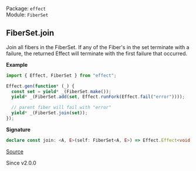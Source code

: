 Package: `effect`<br />
Module: `FiberSet`<br />

## FiberSet.join

Join all fibers in the FiberSet. If any of the Fiber's in the set terminate with a failure,
the returned Effect will terminate with the first failure that occurred.

**Example**

```ts
import { Effect, FiberSet } from "effect";

Effect.gen(function* (_) {
  const set = yield* _(FiberSet.make());
  yield* _(FiberSet.add(set, Effect.runFork(Effect.fail("error"))));

  // parent fiber will fail with "error"
  yield* _(FiberSet.join(set));
});
```

**Signature**

```ts
declare const join: <A, E>(self: FiberSet<A, E>) => Effect.Effect<void, E>
```

[Source](https://github.com/Effect-TS/effect/tree/main/packages/effect/src/FiberSet.ts#L477)

Since v2.0.0